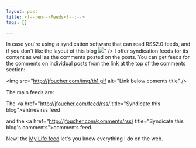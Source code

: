 ```yaml
--- 
layout: post
title: <!--:en-->Feeds<!--:-->
tags: []

---
```

<!--:en-->In case you're using a syndication software that can read RSS2.0 feeds, and if you don't like the layout of this blog <img src="http://jfoucher.com/img/gear_wink.gif alt="<img src="http://jfoucher.com/img/gear_wink.gif alt=";)" />" /> I offer syndication feeds for its content as well as the comments posted on the posts. You can get feeds for the comments on individual posts from the link at the top of the comments section: <br />
<img src="http://jfoucher.com/img/th1.gif alt="Link below coments title" />

The main feeds are: 

The <a href="http://jfoucher.com/feed/rss/ title="Syndicate this blog">entries rss feed</a>

and the <a href="http://jfoucher.com/comments/rss/ title="Syndicate this blog's comments">comments feed</a>.

New! the <a href="http://feeds.jfoucher.com/JonathanFoucher" title="Syndicate mmypublic interventions on the web">My Life feed</a> let's you know everything I do on the web.<!--:-->
